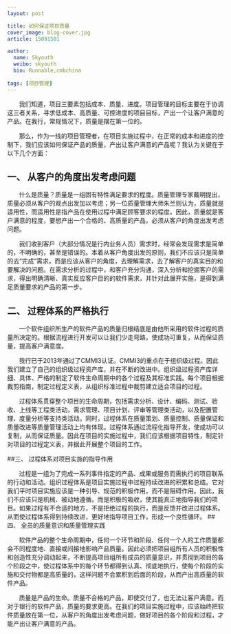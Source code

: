 ```yaml
---
layout: post

title: 如何保证项目质量
cover_image: blog-cover.jpg
article: 15091501

author:
  name: Skyouth
  weibo: skyouth
  bio: Runnable,cmbchina
  
tags: [项目管理]
---
```


&#160; &#160; &#160; &#160;我们知道，项目三要素包括成本、质量、进度。项目管理的目标主要在于协调这三者关系，寻求低成本、高质量、可控进度的项目目标，产出一个让客户满意的产品。在我行，常规情况下，质量是摆在第一位的。&#160; &#160; &#160; &#160;那么，作为一线的项目管理者，在项目实施过程中，在正常的成本和进度的控制下，我们应该如何保证产品的质量，产出让客户满意的产品呢？我认为关键在于以下几个方面：## 一、	从客户的角度出发考虑问题
&#160; &#160; &#160; &#160;什么是质量？质量是一组固有特性满足要求的程度。质量管理专家戴明提出，质量必须从客户的观点出发加以考虑；另一位质量管理大师朱兰则认为，质量就是适用性，而适用性是指产品在使用过程中满足顾客要求的程度。因此，质量就是客户满意的程度，要想产出一个合格的、高质量的产品，必须从客户的角度出发考虑问题。&#160; &#160; &#160; &#160;我们收到客户（大部分情况是行内业务人员）需求时，经常会发现需求是简单的，不明确的，甚至是错误的。本着从客户角度出发的原则，我们不应该只是简单的去“完成”需求，而是应该从客户的角度，去理解需求，去了解客户的真实目的和要解决的问题。在需求分析的过程中，和客户充分沟通，深入分析和挖掘客户的需求，得出明确清晰、真实反应客户目的的软件需求，并针对此展开实施，是得到满足质量要求的产品的第一步。

## 二、	过程体系的严格执行
&#160; &#160; &#160; &#160;一个软件组织所生产的软件产品的质量归根结底是由他所采用的软件过程的质量所决定的。根据流程进行开发可以让我们少走弯路，使成功可重复，从而保证质量，提高客户满意度。
&#160; &#160; &#160; &#160;我行已于2013年通过了CMMI3认证。CMMI3的重点在于组织级过程。因此我们建立了自己的组织级过程资产库，并在不断的改进中。组织级过程资产库详细、具体、严格的制定了软件生命周期中的各个过程及其标准实践。每个项目根据裁剪指南，制定过程定义表，从组织标准过程中裁剪建立适合项目的过程。&#160; &#160; &#160; &#160;过程体系贯穿整个项目的生命周期，包括需求分析、设计、编码、测试、验收、上线等工程类活动，需求管理、项目计划、评审等管理类活动，以及配置管理、度量分析等支持类活动。同时，过程体系在质量策划、质量控制、质量保证和质量改进等质量管理活动上均有体现。过程体系通过流程化指导开发，使成功可以复制，从而保证质量。因此在项目的实施过程中，我们应该根据项目特性，制定针对项目的过程定义表，并据此开展整个项目的工作。
##三、	过程体系对项目实施的指导作用
&#160; &#160; &#160; &#160;过程是一组为了完成一系列事件指定的产品、成果或服务而需执行的项目联系的行动和活动。组织过程体系是项目实施过程中过程持续改进的积累和总结。它对我们平时项目实施应该是一种引导、规范的积极作用，而不是阻碍作用。因此，我们不应该只是机械、被动地遵循，而是积极的吸收，使其能真正地指导我们的项目。如果过程有不合适的地方，不是拒绝过程的执行，而是反馈并改进过程体系。从而使过程体系得到持续改进，更好地指导项目工作，形成一个良性循环。##四、	全员的质量意识和质量管理实践
&#160; &#160; &#160; &#160;软件产品的整个生命周期中，任何一个环节和阶段、任何一个人的工作质量都会不同程度地、直接或间接地影响产品质量。因此必须把项目组所有人员的积极性和创造性充分调动起来，不断提高项目组所有成员的质量意识，并贯彻到项目的各个阶段之中，使过程体系中的每个环节都得到认真、彻底地执行，使每个阶段的实施和交付物都是高质量的，这样问题不会累积到后面的阶段，从而产出高质量的软件产品。
&#160; &#160; &#160; &#160;质量是产品的生命。质量不合格的产品，即使交付了，也无法让客户满意。而对于银行的软件产品，质量的要求更高。在我们的项目实施过程中，应该始终把软件质量放在第一位，从客户的角度出发考虑问题，做好项目的各个阶段和过程，才能产出让客户满意的产品。